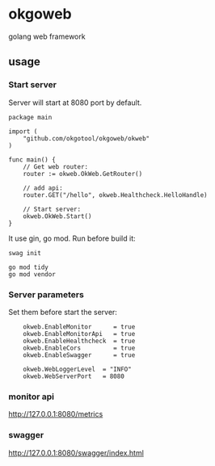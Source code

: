 # okgoweb

golang web framework

## usage

### Start server

Server will start at 8080 port by default.

```
package main

import (
	"github.com/okgotool/okgoweb/okweb"
)

func main() {
	// Get web router:
	router := okweb.OkWeb.GetRouter()

	// add api:
	router.GET("/hello", okweb.Healthcheck.HelloHandle)

	// Start server:
	okweb.OkWeb.Start()
}

```

It use gin, go mod.
Run before build it:

```
swag init

go mod tidy
go mod vendor

```

### Server parameters

Set them before start the server:

```
	okweb.EnableMonitor      = true
	okweb.EnableMonitorApi   = true
	okweb.EnableHealthcheck  = true
	okweb.EnableCors         = true
	okweb.EnableSwagger      = true

	okweb.WebLoggerLevel  = "INFO"
	okweb.WebServerPort   = 8080

```

### monitor api

http://127.0.0.1:8080/metrics

### swagger

http://127.0.0.1:8080/swagger/index.html
